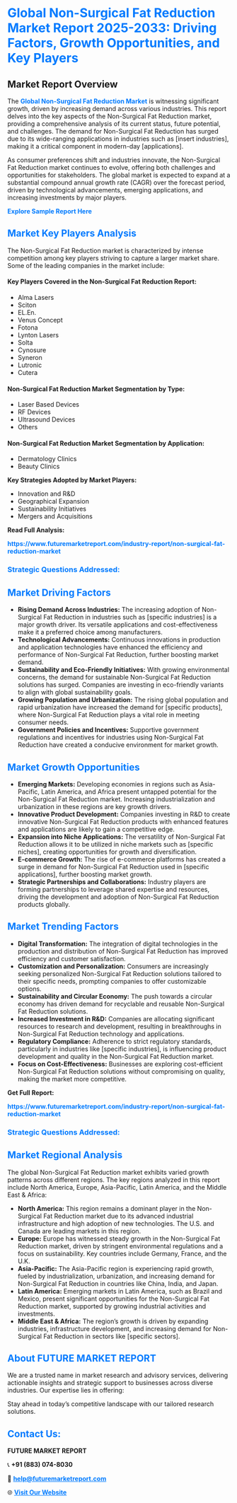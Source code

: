 <h1 style="color: #007BFF;">Global Non-Surgical Fat Reduction Market Report 2025-2033: Driving Factors, Growth Opportunities, and Key Players</h1>

<section id="overview">
<h2>Market Report Overview</h2>
<p>The <a href="https://www.futuremarketreport.com/industry-report/non-surgical-fat-reduction-market" style="color: #007BFF; text-decoration: none;"><strong>Global Non-Surgical Fat Reduction Market</strong></a> is witnessing significant growth, driven by increasing demand across various industries. This report delves into the key aspects of the Non-Surgical Fat Reduction market, providing a comprehensive analysis of its current status, future potential, and challenges. The demand for Non-Surgical Fat Reduction has surged due to its wide-ranging applications in industries such as [insert industries], making it a critical component in modern-day [applications].</p>
<p>As consumer preferences shift and industries innovate, the Non-Surgical Fat Reduction market continues to evolve, offering both challenges and opportunities for stakeholders. The global market is expected to expand at a substantial compound annual growth rate (CAGR) over the forecast period, driven by technological advancements, emerging applications, and increasing investments by major players.</p>
</section>

<section id="overview">
<p><a href="https://www.futuremarketreport.com/request-sample/reportId=52520" style="color: #007BFF; text-decoration: none;"><strong>Explore Sample Report Here</strong></a></p>
</section>

<section id="key-players">
<h2 style="color: #007BFF;">Market Key Players Analysis</h2>
<p>The Non-Surgical Fat Reduction market is characterized by intense competition among key players striving to capture a larger market share. Some of the leading companies in the market include:</p>
<h4>Key Players Covered in the Non-Surgical Fat Reduction Report:</h4>
<ul><li>Alma Lasers</li><li>Sciton</li><li>EL.En.</li><li>Venus Concept</li><li>Fotona</li><li>Lynton Lasers</li><li>Solta</li><li>Cynosure</li><li>Syneron</li><li>Lutronic</li><li>Cutera</li></ul>
<h4>Non-Surgical Fat Reduction Market Segmentation by Type:</h4>
<ul><li>Laser Based Devices</li><li>RF Devices</li><li>Ultrasound Devices</li><li>Others</li></ul>

<h4>Non-Surgical Fat Reduction Market Segmentation by Application:</h4>
<ul><li>Dermatology Clinics</li><li>Beauty Clinics</li></ul>
<p><strong>Key Strategies Adopted by Market Players:</strong></p>
<ul>
<li>Innovation and R&D</li>
<li>Geographical Expansion</li>
<li>Sustainability Initiatives</li>
<li>Mergers and Acquisitions</li>
</ul>
</section>

<section>
<p><strong>Read Full Analysis: </strong></p><a href="https://www.futuremarketreport.com/industry-report/non-surgical-fat-reduction-market" style="color: #007BFF; text-decoration: none;"><strong>https://www.futuremarketreport.com/industry-report/non-surgical-fat-reduction-market</strong></a>
<h3 style="color: #007BFF;">Strategic Questions Addressed:</h3>
</section>

<section id="driving-factors">
<h2 style="color: #007BFF;">Market Driving Factors</h2>
<ul>
<li><strong>Rising Demand Across Industries:</strong> The increasing adoption of Non-Surgical Fat Reduction in industries such as [specific industries] is a major growth driver. Its versatile applications and cost-effectiveness make it a preferred choice among manufacturers.</li>
<li><strong>Technological Advancements:</strong> Continuous innovations in production and application technologies have enhanced the efficiency and performance of Non-Surgical Fat Reduction, further boosting market demand.</li>
<li><strong>Sustainability and Eco-Friendly Initiatives:</strong> With growing environmental concerns, the demand for sustainable Non-Surgical Fat Reduction solutions has surged. Companies are investing in eco-friendly variants to align with global sustainability goals.</li>
<li><strong>Growing Population and Urbanization:</strong> The rising global population and rapid urbanization have increased the demand for [specific products], where Non-Surgical Fat Reduction plays a vital role in meeting consumer needs.</li>
<li><strong>Government Policies and Incentives:</strong> Supportive government regulations and incentives for industries using Non-Surgical Fat Reduction have created a conducive environment for market growth.</li>
</ul>
</section>

<section id="growth-opportunities">
<h2 style="color: #007BFF;">Market Growth Opportunities</h2>
<ul>
<li><strong>Emerging Markets:</strong> Developing economies in regions such as Asia-Pacific, Latin America, and Africa present untapped potential for the Non-Surgical Fat Reduction market. Increasing industrialization and urbanization in these regions are key growth drivers.</li>
<li><strong>Innovative Product Development:</strong> Companies investing in R&D to create innovative Non-Surgical Fat Reduction products with enhanced features and applications are likely to gain a competitive edge.</li>
<li><strong>Expansion into Niche Applications:</strong> The versatility of Non-Surgical Fat Reduction allows it to be utilized in niche markets such as [specific niches], creating opportunities for growth and diversification.</li>
<li><strong>E-commerce Growth:</strong> The rise of e-commerce platforms has created a surge in demand for Non-Surgical Fat Reduction used in [specific applications], further boosting market growth.</li>
<li><strong>Strategic Partnerships and Collaborations:</strong> Industry players are forming partnerships to leverage shared expertise and resources, driving the development and adoption of Non-Surgical Fat Reduction products globally.</li>
</ul>
</section>

<section id="trending-factors">
<h2 style="color: #007BFF;">Market Trending Factors</h2>
<ul>
<li><strong>Digital Transformation:</strong> The integration of digital technologies in the production and distribution of Non-Surgical Fat Reduction has improved efficiency and customer satisfaction.</li>
<li><strong>Customization and Personalization:</strong> Consumers are increasingly seeking personalized Non-Surgical Fat Reduction solutions tailored to their specific needs, prompting companies to offer customizable options.</li>
<li><strong>Sustainability and Circular Economy:</strong> The push towards a circular economy has driven demand for recyclable and reusable Non-Surgical Fat Reduction solutions.</li>
<li><strong>Increased Investment in R&D:</strong> Companies are allocating significant resources to research and development, resulting in breakthroughs in Non-Surgical Fat Reduction technology and applications.</li>
<li><strong>Regulatory Compliance:</strong> Adherence to strict regulatory standards, particularly in industries like [specific industries], is influencing product development and quality in the Non-Surgical Fat Reduction market.</li>
<li><strong>Focus on Cost-Effectiveness:</strong> Businesses are exploring cost-efficient Non-Surgical Fat Reduction solutions without compromising on quality, making the market more competitive.</li>
</ul>
</section>

<section>
<p><strong>Get Full Report: </strong></p><a href="https://www.futuremarketreport.com/industry-report/non-surgical-fat-reduction-market" style="color: #007BFF; text-decoration: none;"><strong>https://www.futuremarketreport.com/industry-report/non-surgical-fat-reduction-market</strong></a>
<h3 style="color: #007BFF;">Strategic Questions Addressed:</h3>
</section>


<section id="regional-analysis">
<h2 style="color: #007BFF;">Market Regional Analysis</h2>
<p>The global Non-Surgical Fat Reduction market exhibits varied growth patterns across different regions. The key regions analyzed in this report include North America, Europe, Asia-Pacific, Latin America, and the Middle East & Africa:</p>
<ul>
<li><strong>North America:</strong> This region remains a dominant player in the Non-Surgical Fat Reduction market due to its advanced industrial infrastructure and high adoption of new technologies. The U.S. and Canada are leading markets in this region.</li>
<li><strong>Europe:</strong> Europe has witnessed steady growth in the Non-Surgical Fat Reduction market, driven by stringent environmental regulations and a focus on sustainability. Key countries include Germany, France, and the U.K.</li>
<li><strong>Asia-Pacific:</strong> The Asia-Pacific region is experiencing rapid growth, fueled by industrialization, urbanization, and increasing demand for Non-Surgical Fat Reduction in countries like China, India, and Japan.</li>
<li><strong>Latin America:</strong> Emerging markets in Latin America, such as Brazil and Mexico, present significant opportunities for the Non-Surgical Fat Reduction market, supported by growing industrial activities and investments.</li>
<li><strong>Middle East & Africa:</strong> The region’s growth is driven by expanding industries, infrastructure development, and increasing demand for Non-Surgical Fat Reduction in sectors like [specific sectors].</li>
</ul>
</section>

<footer>
<h2 style="color: #007BFF;">About FUTURE MARKET REPORT</h2>
<p>We are a trusted name in market research and advisory services, delivering actionable insights and strategic support to businesses across diverse industries. Our expertise lies in offering:</p>

<p>Stay ahead in today’s competitive landscape with our tailored research solutions.</p>

<h2 style="color: #007BFF;">Contact Us:</h2>
<p><strong>FUTURE MARKET REPORT</strong></p>
<p>📞 <strong>+91 (883) 074-8030</strong></p>
<p>📧 <strong><a href="mailto:help@futuremarketreport.com" style="color: #007BFF;">help@futuremarketreport.com</a></strong></p>
<p>🌐 <strong><a href="https://www.futuremarketreport.com/" style="color: #007BFF;">Visit Our Website</a></strong></p>
</footer>